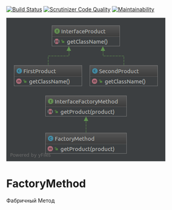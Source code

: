 [![Build Status](https://travis-ci.org/Jagepard/PhpDesignPatterns-FactoryMethod.svg?branch=master)](https://travis-ci.org/Jagepard/PhpDesignPatterns-FactoryMethod)
[![Scrutinizer Code Quality](https://scrutinizer-ci.com/g/Jagepard/PhpDesignPatterns-FactoryMethod/badges/quality-score.png?b=master)](https://scrutinizer-ci.com/g/Jagepard/PhpDesignPatterns-FactoryMethod/?branch=master)
[![Maintainability](https://api.codeclimate.com/v1/badges/eb3319e73ec77450b519/maintainability)](https://codeclimate.com/github/Jagepard/PhpDesignPatterns-FactoryMethod/maintainability)

![AbstractFactory](https://github.com/Jagepard/PhpDesignPatterns-FactoryMethod/blob/master/FactoryMethod.png?raw=true "FactoryMethod")


# FactoryMethod
Фабричный Метод
